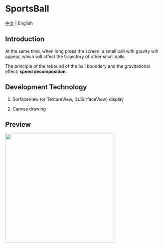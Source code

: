 # SportsBall

[中文](README.md) | English

## Introduction

At the same time, when long press the screen, a small ball with gravity
will appear, which will affect the trajectory of other small balls.

The principle of the rebound of the ball boundary and the gravitational
effect: **speed decomposition**.

## Development Technology

1. SurfaceView (or TextureView, GLSurfaceView) display

2. Canvas drawing


## Preview

<img src="doc/video.gif " width="350px">

